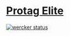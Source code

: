 [Protag Elite](http://protag.otoshimono.com/)
====

[![wercker status](https://app.wercker.com/status/27d44a5f0bbb3677536550374ae642c2 "wercker status")](https://app.wercker.com/project/bykey/27d44a5f0bbb3677536550374ae642c2)
